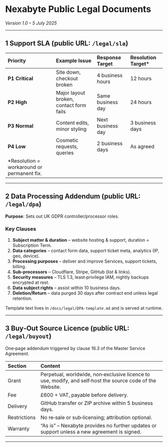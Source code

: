 # Nexabyte Public Legal Documents

*Version 1.0 – 5 July 2025*

---

## 1 Support SLA (public URL: `/legal/sla`)

| Priority                                    | Example Issue                           | Response Target   | Resolution Target\* |
| :------------------------------------------ | :-------------------------------------- | :---------------- | :------------------ |
| **P1 Critical** | Site down, checkout broken              | 4 business hours  | 12 hours            |
| **P2 High** | Major layout broken, contact form fails | Same business day | 24 hours            |
| **P3 Normal** | Content edits, minor styling            | Next business day | 3 business days     |
| **P4 Low** | Cosmetic requests, queries              | 2 business days   | As agreed           |
| \*Resolution = workaround or permanent fix. |                                         |                   |                     |

---

## 2 Data Processing Addendum (public URL: `/legal/dpa`)

**Purpose**: Sets out UK GDPR controller/processor roles.

### Key Clauses

1.  **Subject matter & duration** – website hosting & support, duration = Subscription Term.
2.  **Data categories** – contact form data, support ticket meta, analytics (IP, geo, device).
3.  **Processing purposes** – deliver and improve Services, support tickets, billing.
4.  **Sub‑processors** – Cloudflare, Stripe, GitHub (list & links).
5.  **Security measures** – TLS 1.3, least‑privilege IAM, nightly backups encrypted at rest.
6.  **Data subject rights** – assist within 10 business days.
7.  **Deletion/Return** – data purged 30 days after contract end unless legal retention.

Template text lives in `/docs/legal/DPA-template.md` and is served at runtime.

---

## 3 Buy‑Out Source Licence (public URL: `/legal/buyout`)

One‑page addendum triggered by clause 16.3 of the Master Service Agreement.

| Section      | Content                                                                                                   |
| :----------- | :-------------------------------------------------------------------------------------------------------- |
| Grant        | Perpetual, worldwide, non‑exclusive licence to use, modify, and self‑host the source code of the Website. |
| Fee          | £600 + VAT, payable before delivery.                                                                      |
| Delivery     | GitHub transfer or ZIP archive within 5 business days.                                          |
| Restrictions | No re‑sale or sub‑licensing; attribution optional.                                            |
| Warranty     | “As is” – Nexabyte provides no further updates or support unless a new agreement is signed.    |

---